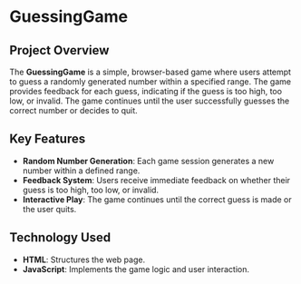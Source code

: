 # GuessingGame

## Project Overview

The **GuessingGame** is a simple, browser-based game where users attempt to guess a randomly generated number within a specified range. The game provides feedback for each guess, indicating if the guess is too high, too low, or invalid. The game continues until the user successfully guesses the correct number or decides to quit.

## Key Features

- **Random Number Generation**: Each game session generates a new number within a defined range.
- **Feedback System**: Users receive immediate feedback on whether their guess is too high, too low, or invalid.
- **Interactive Play**: The game continues until the correct guess is made or the user quits.

## Technology Used

- **HTML**: Structures the web page.
- **JavaScript**: Implements the game logic and user interaction.

